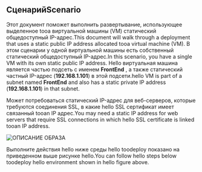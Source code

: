 ## <a name="scenario"></a><span data-ttu-id="24bdc-101">Сценарий</span><span class="sxs-lookup"><span data-stu-id="24bdc-101">Scenario</span></span>
<span data-ttu-id="24bdc-102">Этот документ поможет выполнить развертывание, использующее выделенное tooa виртуальной машины (VM) статический общедоступный IP-адрес.</span><span class="sxs-lookup"><span data-stu-id="24bdc-102">This document will walk through a deployment that uses a static public IP address allocated tooa virtual machine (VM).</span></span> <span data-ttu-id="24bdc-103">В этом сценарии у одной виртуальной машины есть собственный статический общедоступный IP-адрес.</span><span class="sxs-lookup"><span data-stu-id="24bdc-103">In this scenario, you have a single VM with its own static public IP address.</span></span> <span data-ttu-id="24bdc-104">Hello виртуальная машина является частью подсеть с именем **FrontEnd** , а также статический частный IP-адрес (**192.168.1.101**) в этой подсети.</span><span class="sxs-lookup"><span data-stu-id="24bdc-104">hello VM is part of a subnet named **FrontEnd** and also has a static private IP address (**192.168.1.101**) in that subnet.</span></span>

<span data-ttu-id="24bdc-105">Может потребоваться статический IP-адрес для веб-серверов, которые требуются соединения SSL, в какие hello SSL сертификат имеет связанный tooan IP адрес.</span><span class="sxs-lookup"><span data-stu-id="24bdc-105">You may need a static IP address for web servers that require SSL connections in which hello SSL certificate is linked tooan IP address.</span></span> 

![ОПИСАНИЕ ОБРАЗА](./media/virtual-network-deploy-static-pip-scenario-include/figure1.png)

<span data-ttu-id="24bdc-107">Выполните действия hello ниже среды hello toodeploy показано на приведенном выше рисунке hello.</span><span class="sxs-lookup"><span data-stu-id="24bdc-107">You can follow hello steps below toodeploy hello environment shown in hello figure above.</span></span>

